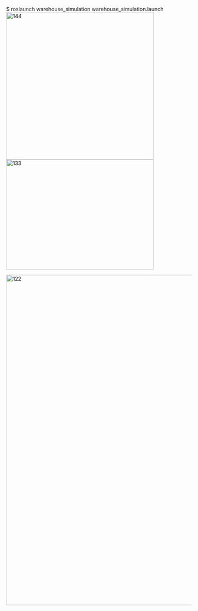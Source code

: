 $ roslaunch warehouse_simulation warehouse_simulation.launch
<img width="400" height="400" alt="144" src="https://github.com/user-attachments/assets/729a3d13-106c-4f5e-8b61-0c19a6f9465a" /> <img width="400" height="300" alt="133" src="https://github.com/user-attachments/assets/9e6efd11-96bc-47f1-82aa-b7e2e793adb8" />

<img width="1846" height="898" alt="122" src="https://github.com/user-attachments/assets/6878cc29-8d36-44c7-b324-64e77dfbb91a" />

